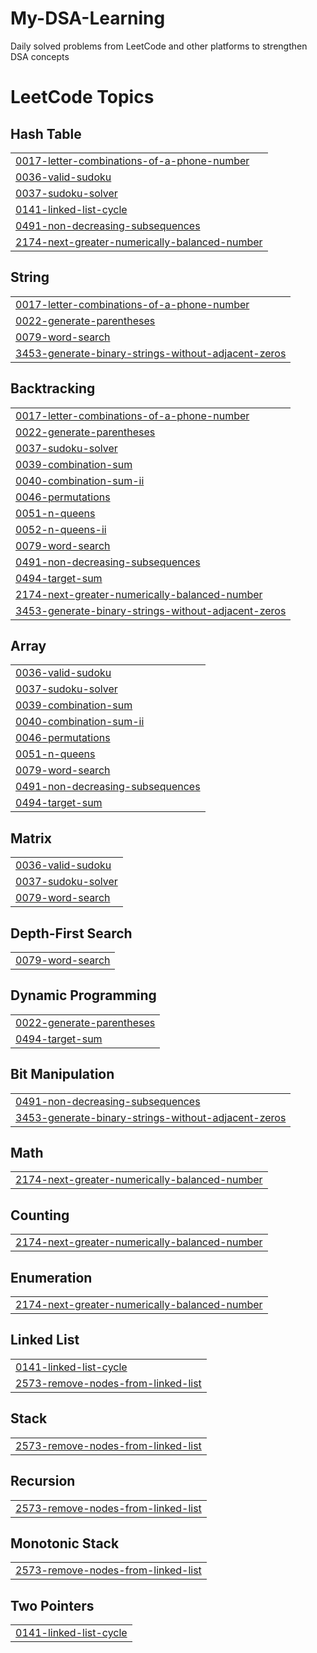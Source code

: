 # My-DSA-Learning
Daily solved problems from LeetCode and other platforms to strengthen DSA concepts

<!---LeetCode Topics Start-->
# LeetCode Topics
## Hash Table
|  |
| ------- |
| [0017-letter-combinations-of-a-phone-number](https://github.com/Nasir-Mureed/My-DSA-Learning/tree/master/0017-letter-combinations-of-a-phone-number) |
| [0036-valid-sudoku](https://github.com/Nasir-Mureed/My-DSA-Learning/tree/master/0036-valid-sudoku) |
| [0037-sudoku-solver](https://github.com/Nasir-Mureed/My-DSA-Learning/tree/master/0037-sudoku-solver) |
| [0141-linked-list-cycle](https://github.com/Nasir-Mureed/My-DSA-Learning/tree/master/0141-linked-list-cycle) |
| [0491-non-decreasing-subsequences](https://github.com/Nasir-Mureed/My-DSA-Learning/tree/master/0491-non-decreasing-subsequences) |
| [2174-next-greater-numerically-balanced-number](https://github.com/Nasir-Mureed/My-DSA-Learning/tree/master/2174-next-greater-numerically-balanced-number) |
## String
|  |
| ------- |
| [0017-letter-combinations-of-a-phone-number](https://github.com/Nasir-Mureed/My-DSA-Learning/tree/master/0017-letter-combinations-of-a-phone-number) |
| [0022-generate-parentheses](https://github.com/Nasir-Mureed/My-DSA-Learning/tree/master/0022-generate-parentheses) |
| [0079-word-search](https://github.com/Nasir-Mureed/My-DSA-Learning/tree/master/0079-word-search) |
| [3453-generate-binary-strings-without-adjacent-zeros](https://github.com/Nasir-Mureed/My-DSA-Learning/tree/master/3453-generate-binary-strings-without-adjacent-zeros) |
## Backtracking
|  |
| ------- |
| [0017-letter-combinations-of-a-phone-number](https://github.com/Nasir-Mureed/My-DSA-Learning/tree/master/0017-letter-combinations-of-a-phone-number) |
| [0022-generate-parentheses](https://github.com/Nasir-Mureed/My-DSA-Learning/tree/master/0022-generate-parentheses) |
| [0037-sudoku-solver](https://github.com/Nasir-Mureed/My-DSA-Learning/tree/master/0037-sudoku-solver) |
| [0039-combination-sum](https://github.com/Nasir-Mureed/My-DSA-Learning/tree/master/0039-combination-sum) |
| [0040-combination-sum-ii](https://github.com/Nasir-Mureed/My-DSA-Learning/tree/master/0040-combination-sum-ii) |
| [0046-permutations](https://github.com/Nasir-Mureed/My-DSA-Learning/tree/master/0046-permutations) |
| [0051-n-queens](https://github.com/Nasir-Mureed/My-DSA-Learning/tree/master/0051-n-queens) |
| [0052-n-queens-ii](https://github.com/Nasir-Mureed/My-DSA-Learning/tree/master/0052-n-queens-ii) |
| [0079-word-search](https://github.com/Nasir-Mureed/My-DSA-Learning/tree/master/0079-word-search) |
| [0491-non-decreasing-subsequences](https://github.com/Nasir-Mureed/My-DSA-Learning/tree/master/0491-non-decreasing-subsequences) |
| [0494-target-sum](https://github.com/Nasir-Mureed/My-DSA-Learning/tree/master/0494-target-sum) |
| [2174-next-greater-numerically-balanced-number](https://github.com/Nasir-Mureed/My-DSA-Learning/tree/master/2174-next-greater-numerically-balanced-number) |
| [3453-generate-binary-strings-without-adjacent-zeros](https://github.com/Nasir-Mureed/My-DSA-Learning/tree/master/3453-generate-binary-strings-without-adjacent-zeros) |
## Array
|  |
| ------- |
| [0036-valid-sudoku](https://github.com/Nasir-Mureed/My-DSA-Learning/tree/master/0036-valid-sudoku) |
| [0037-sudoku-solver](https://github.com/Nasir-Mureed/My-DSA-Learning/tree/master/0037-sudoku-solver) |
| [0039-combination-sum](https://github.com/Nasir-Mureed/My-DSA-Learning/tree/master/0039-combination-sum) |
| [0040-combination-sum-ii](https://github.com/Nasir-Mureed/My-DSA-Learning/tree/master/0040-combination-sum-ii) |
| [0046-permutations](https://github.com/Nasir-Mureed/My-DSA-Learning/tree/master/0046-permutations) |
| [0051-n-queens](https://github.com/Nasir-Mureed/My-DSA-Learning/tree/master/0051-n-queens) |
| [0079-word-search](https://github.com/Nasir-Mureed/My-DSA-Learning/tree/master/0079-word-search) |
| [0491-non-decreasing-subsequences](https://github.com/Nasir-Mureed/My-DSA-Learning/tree/master/0491-non-decreasing-subsequences) |
| [0494-target-sum](https://github.com/Nasir-Mureed/My-DSA-Learning/tree/master/0494-target-sum) |
## Matrix
|  |
| ------- |
| [0036-valid-sudoku](https://github.com/Nasir-Mureed/My-DSA-Learning/tree/master/0036-valid-sudoku) |
| [0037-sudoku-solver](https://github.com/Nasir-Mureed/My-DSA-Learning/tree/master/0037-sudoku-solver) |
| [0079-word-search](https://github.com/Nasir-Mureed/My-DSA-Learning/tree/master/0079-word-search) |
## Depth-First Search
|  |
| ------- |
| [0079-word-search](https://github.com/Nasir-Mureed/My-DSA-Learning/tree/master/0079-word-search) |
## Dynamic Programming
|  |
| ------- |
| [0022-generate-parentheses](https://github.com/Nasir-Mureed/My-DSA-Learning/tree/master/0022-generate-parentheses) |
| [0494-target-sum](https://github.com/Nasir-Mureed/My-DSA-Learning/tree/master/0494-target-sum) |
## Bit Manipulation
|  |
| ------- |
| [0491-non-decreasing-subsequences](https://github.com/Nasir-Mureed/My-DSA-Learning/tree/master/0491-non-decreasing-subsequences) |
| [3453-generate-binary-strings-without-adjacent-zeros](https://github.com/Nasir-Mureed/My-DSA-Learning/tree/master/3453-generate-binary-strings-without-adjacent-zeros) |
## Math
|  |
| ------- |
| [2174-next-greater-numerically-balanced-number](https://github.com/Nasir-Mureed/My-DSA-Learning/tree/master/2174-next-greater-numerically-balanced-number) |
## Counting
|  |
| ------- |
| [2174-next-greater-numerically-balanced-number](https://github.com/Nasir-Mureed/My-DSA-Learning/tree/master/2174-next-greater-numerically-balanced-number) |
## Enumeration
|  |
| ------- |
| [2174-next-greater-numerically-balanced-number](https://github.com/Nasir-Mureed/My-DSA-Learning/tree/master/2174-next-greater-numerically-balanced-number) |
## Linked List
|  |
| ------- |
| [0141-linked-list-cycle](https://github.com/Nasir-Mureed/My-DSA-Learning/tree/master/0141-linked-list-cycle) |
| [2573-remove-nodes-from-linked-list](https://github.com/Nasir-Mureed/My-DSA-Learning/tree/master/2573-remove-nodes-from-linked-list) |
## Stack
|  |
| ------- |
| [2573-remove-nodes-from-linked-list](https://github.com/Nasir-Mureed/My-DSA-Learning/tree/master/2573-remove-nodes-from-linked-list) |
## Recursion
|  |
| ------- |
| [2573-remove-nodes-from-linked-list](https://github.com/Nasir-Mureed/My-DSA-Learning/tree/master/2573-remove-nodes-from-linked-list) |
## Monotonic Stack
|  |
| ------- |
| [2573-remove-nodes-from-linked-list](https://github.com/Nasir-Mureed/My-DSA-Learning/tree/master/2573-remove-nodes-from-linked-list) |
## Two Pointers
|  |
| ------- |
| [0141-linked-list-cycle](https://github.com/Nasir-Mureed/My-DSA-Learning/tree/master/0141-linked-list-cycle) |
<!---LeetCode Topics End-->